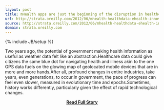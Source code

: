 ```yaml
---
layout: post
title: mHealth apps are just the beginning of the disruption in healthcare from open health data
url: http://strata.oreilly.com/2012/06/mhealth-healthdata-ehealth-innovation-opendata.html
source: http://strata.oreilly.com/2012/06/mhealth-healthdata-ehealth-innovation-opendata.html
domain: strata.oreilly.com
---
```

{% include JB/setup %}<p>Two years ago, the potential of government making health information as useful as weather data felt like an abstraction.Healthcare data could give citizens the same blue dot for navigating health and illness akin to the one GPS data fuels on the glowing map of geolocated mobile devices that are in more and more hands.After all, profound changes in entire industries, take years, even generations, to occur.In government, the pace of progress can feel even slower, measured in evolutionary time and epochs.Sometimes, history works differently, particularly given the effect of rapid technological changes.</p>
<center><p><a href="http://strata.oreilly.com/2012/06/mhealth-healthdata-ehealth-innovation-opendata.html" style='padding:25px; font-sze:18px; font-weight: bold;'>Read Full Story</a></p></center>
